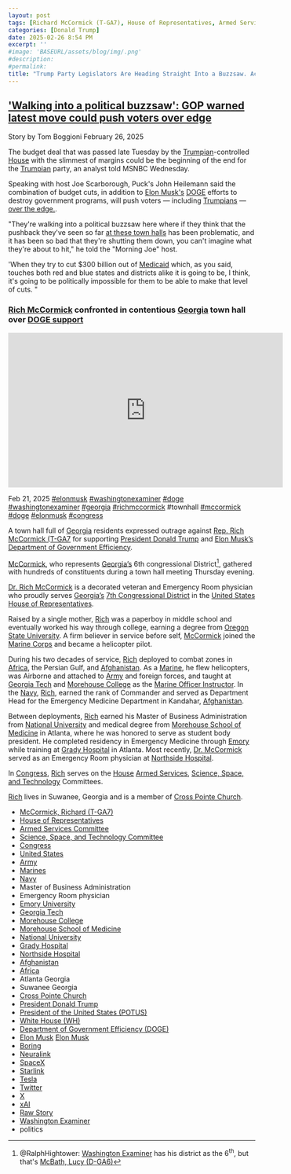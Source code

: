 ```yaml
---
layout: post
tags: [Richard McCormick (T-GA7), House of Representatives, Armed Services Committee, Science, Space, and Technology Committee, Congress, United States, Army, Marines, Navy, Master of Business Administration, Emergency Room physician, Emory University, Georgia Tech, Morehouse College, Morehouse School of Medicine, National University, Grady Hospital, Northside Hospital, Atlanta Georgia, Suwanee Georgia, Cross Pointe Church, Afghanistan, Africa, President Donald Trump, President of the United States (POTUS), White House (WH), Department of Government Efficiency (DOGE), Elon Musk, Boring, Neuralink, SpaceX, Starlink, Tesla, Twitter, X, xAI, Raw Story, Washington Examiner, politics]
categories: [Donald Trump]
date: 2025-02-26 8:54 PM
excerpt: ''
#image: 'BASEURL/assets/blog/img/.png'
#description:
#permalink:
title: "Trump Party Legislators Are Heading Straight Into a Buzzsaw. Actually, I'd Prefer the Guillotine For Them"
---
```



## ['Walking into a political buzzsaw': GOP warned latest move could push voters over edge](https://www.rawstory.com/gop-2671224385/)

Story by Tom Boggioni February 26, 2025

The budget deal that was passed late Tuesday by the [Trumpian](https://www.gop.com/)-controlled [House](https://www.house.gov/) with the slimmest of margins could be the beginning of the end for the [Trumpian](https://www.gop.com/) party, an analyst told MSNBC Wednesday.

Speaking with host Joe Scarborough, Puck's John Heilemann said the combination of budget cuts, in addition to [Elon Musk's](https://ir.tesla.com/corporate/elon-musk) [DOGE](https://doge.gov/) efforts to destroy government programs, will push voters — including [Trumpians](https://www.gop.com/) —[over the edge.](https://www.rawstory.com/republicans-disaster-in-the-making/?).

"They're walking into a political buzzsaw here where if they think that the pushback they've seen so far [at these town halls](https://www.rawstory.com/mccormick-doge-georgia/) has been problematic, and it has been so bad that they're shutting them down, you can't imagine what they're about to hit," he told the "Morning Joe" host.

'When they try to cut $300 billion out of [Medicaid](https://www.medicaid.gov/) which, as you said, touches both red and blue states and districts alike it is going to be, I think, it's going to be politically impossible for them to be able to make that level of cuts. "

### [Rich McCormick](https://mccormick.house.gov/) confronted in contentious [Georgia](https://www.georgia.gov/) town hall over [DOGE support](https://doge.gov/)

<iframe width="560" height="315" src="https://www.youtube.com/embed/URWRfcGBAE8?si=klzNDJ1pbesDJA7R" title="YouTube video player" frameborder="0" allow="accelerometer; autoplay; clipboard-write; encrypted-media; gyroscope; picture-in-picture; web-share" referrerpolicy="strict-origin-when-cross-origin" allowfullscreen></iframe>

Feb 21, 2025  [#elonmusk](https://ir.tesla.com/corporate/elon-musk) [#washingtonexaminer](https://www.washingtonexaminer.com/) [#doge](https://doge.gov/)
[#washingtonexaminer](https://www.washingtonexaminer.com/) [#georgia](https://www.georgia.gov/) [#richmccormick](https://mccormick.house.gov/) #townhall [#mccormick](https://mccormick.house.gov/) [#doge](https://doge.gov/) [#elonmusk](https://ir.tesla.com/corporate/elon-musk) [#congress](https://www.congress.gov=)

A town hall full of [Georgia](https://www.georgia.gov/) residents expressed outrage against [Rep. Rich McCormick (T-GA7](https://mccormick.house.gov/) for supporting [President Donald Trump](https://www.whitehouse.gov/administration/donald-j-trump/) and [Elon Musk’s](https://ir.tesla.com/corporate/elon-musk) [Department of Government Efficiency](https://doge.gov/). 

[McCormick](https://mccormick.house.gov/), who represents [Georgia’s](https://www.georgia.gov/) 6th congressional District[^33], gathered with hundreds of constituents during a town hall meeting Thursday evening. 

[^33]: @RalphHightower: [Washington Examiner](https://www.washingtonexaminer.com/) has his district as the 6<sup>th</sup>, but that's [McBath, Lucy (D-GA6)](https://mcbath.house.gov/)

[Dr. Rich McCormick](https://mccormick.house.gov/) is a decorated veteran and Emergency Room physician who proudly serves [Georgia’s](https://www.georgia.gov/) [7th Congressional District](https://mccormick.house.gov/) in the [United States](https://www.usa.gov/) [House of Representatives](https://www.house.gov/).

Raised by a single mother, [Rich](https://mccormick.house.gov/) was a paperboy in middle school and eventually worked his way through college, earning a degree from [Oregon State University](https://oregonstate.edu/). A firm believer in service before self, [McCormick](https://mccormick.house.gov/) joined the [Marine Corps](https://www.marines.mil/) and became a helicopter pilot.

During his two decades of service, [Rich](https://mccormick.house.gov/) deployed to combat zones in [Africa](https://au.int/), the Persian Gulf, and [Afghanistan](https://moi.gov.af/). As a [Marine](https://www.marines.mil/), he flew helicopters, was Airborne and attached to [Army](https://www.army.mil/) and foreign forces, and taught at [Georgia Tech](https://gatech.edu/node/1) and [Morehouse College](https://morehouse.edu/) as the [Marine Officer Instructor](https://www.marines.mil/). In the [Navy](https://www.navy.mil/), [Rich](https://mccormick.house.gov/), earned the rank of Commander and served as Department Head for the Emergency Medicine Department in Kandahar, [Afghanistan](https://moi.gov.af/).

Between deployments, [Rich](https://mccormick.house.gov/) earned his Master of Business Administration from [National University](https://www.nu.edu/) and medical degree from [Morehouse School of Medicine](https://www.msm.edu/) in Atlanta, where he was honored to serve as student body president. He completed residency in Emergency Medicine through [Emory](https://www.emory.edu/home/index.html) while training at [Grady Hospital](https://www.gradyhealth.org/) in Atlanta. Most recently, [Dr. McCormick](https://mccormick.house.gov/) served as an Emergency Room physician at [Northside Hospital](http://www.northside.com/).

In [Congress](https://www.congress.gov/), [Rich](https://mccormick.house.gov/) serves on the [House](https://www.house.gov/) [Armed Services](https://armedservices.house.gov/),  [Science, Space, and Technology](https://science.house.gov/) Committees.

[Rich](https://mccormick.house.gov/) lives in Suwanee, Georgia and is a member of [Cross Pointe Church](https://crosspointechurch.com/).

- [McCormick, Richard (T-GA7)](https://mccormick.house.gov/)
- [House of Representatives](https://www.house.gov/)
- [Armed Services Committee](https://armedservices.house.gov/)
- [Science, Space, and Technology Committee](https://science.house.gov/)
- [Congress](https://www.congress.gov/)
- [United States](https://www.usa.gov/)
- [Army](https://www.army.mil/)
- [Marines](https://www.marines.mil/)
- [Navy](https://www.navy.mil/)
- Master of Business Administration
- Emergency Room physician
- [Emory University](https://www.emory.edu/home/index.html) 
- [Georgia Tech](https://gatech.edu/node/1) 
- [Morehouse College](https://morehouse.edu/)
- [Morehouse School of Medicine](https://www.msm.edu/)
- [National University](https://www.nu.edu/)
- [Grady Hospital](https://www.gradyhealth.org/)
- [Northside Hospital](http://www.northside.com/)
- [Afghanistan](https://moi.gov.af/)
- [Africa](https://au.int/)
- Atlanta Georgia 
- Suwanee Georgia 
- [Cross Pointe Church](https://crosspointechurch.com/)
- [President Donald Trump](https://www.whitehouse.gov/administration/donald-j-trump/) 
- [President of the United States (POTUS)](https://www.whitehouse.gov/)
- [White House (WH)](https://www.whitehouse.gov/)
- [Department of Government Efficiency (DOGE)](https://doge.gov/)
- [Elon Musk](https://ir.tesla.com/corporate/elon-musk)
[Elon Musk](https://x.com/elonmusk/)
- [Boring](https://www.boringcompany.com/)
- [Neuralink](https://neuralink.com/)
- [SpaceX](https://www.spacex.com/)
- [Starlink](https://www.starlink.com/)
- [Tesla](https://www.tesla.com/)
- [Twitter](https://twitter.com/)
- [ X ](https://x.com/)
- [xAI](https://x.ai/)
- [Raw Story](https://www.rawstory.com/)
- [Washington Examiner](https://www.washingtonexaminer.com/)
- politics
